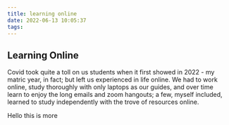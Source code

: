 ```yaml
---
title: learning online
date: 2022-06-13 10:05:37
tags:
---
```


## Learning Online
Covid took quite a toll on us students when it first showed in 2022 - my matric year, in fact; but left us experienced in life online. We had to work online, study thoroughly with only laptops as our guides, and over time learn to enjoy the long emails and zoom hangouts; a few, myself included, learned to study independently with the trove of resources online.

<!-- more -->

Hello this is more